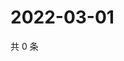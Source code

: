 # 2022-03-01

共 0 条

<!-- BEGIN WEIBO -->
<!-- 最后更新时间 Tue Mar 01 2022 21:24:35 GMT+0800 (China Standard Time) -->

<!-- END WEIBO -->
